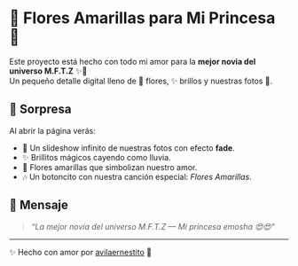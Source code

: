 # 💛 Flores Amarillas para Mi Princesa 💛

Este proyecto está hecho con todo mi amor para la **mejor novia del universo M.F.T.Z** ✨🌼  
Un pequeño detalle digital lleno de 🌻 flores, ✨ brillos y nuestras fotos 💖.  

## 💖 Sorpresa
Al abrir la página verás:
- 🌼 Un slideshow infinito de nuestras fotos con efecto **fade**.
- ✨ Brillitos mágicos cayendo como lluvia.
- 🌻 Flores amarillas que simbolizan nuestro amor.
- 🎶 Un botoncito con nuestra canción especial: *Flores Amarillas*.  

## 🌟 Mensaje
> *“La mejor novia del universo M.F.T.Z — Mi princesa emosha 😍😍”*  

---

✨ Hecho con amor por [avilaernestito](https://github.com/avilaernestito) 💛
